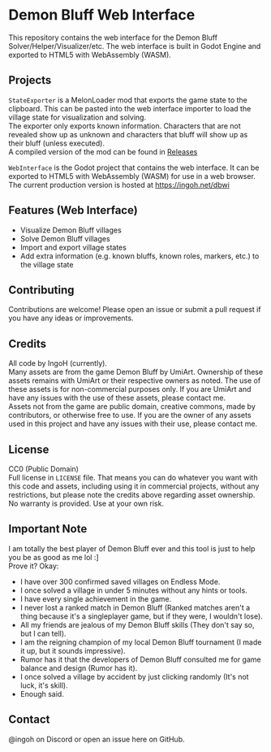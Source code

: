 # Demon Bluff Web Interface
This repository contains the web interface for the Demon Bluff Solver/Helper/Visualizer/etc. The web interface is built in Godot Engine and exported to HTML5 with WebAssembly (WASM).

## Projects
`StateExporter` is a MelonLoader mod that exports the game state to the clipboard. This can be pasted into the web interface importer to load the village state for visualization and solving.  
The exporter only exports known information. Characters that are not revealed show up as unknown and characters that bluff will show up as their bluff (unless executed).  
A compiled version of the mod can be found in [Releases](https://github.com/IngoHHacks/DemonBluffWebInterface/releases)

`WebInterface` is the Godot project that contains the web interface. It can be exported to HTML5 with WebAssembly (WASM) for use in a web browser.
The current production version is hosted at https://ingoh.net/dbwi

## Features (Web Interface)
- Visualize Demon Bluff villages
- Solve Demon Bluff villages
- Import and export village states
- Add extra information (e.g. known bluffs, known roles, markers, etc.) to the village state

## Contributing
Contributions are welcome! Please open an issue or submit a pull request if you have any ideas or improvements.

## Credits
All code by IngoH (currently).  
Many assets are from the game Demon Bluff by UmiArt. Ownership of these assets remains with UmiArt or their respective owners as noted. The use of these assets is for non-commercial purposes only. If you are UmiArt and have any issues with the use of these assets, please contact me.  
Assets not from the game are public domain, creative commons, made by contributors, or otherwise free to use. If you are the owner of any assets used in this project and have any issues with their use, please contact me.

## License
CC0 (Public Domain)  
Full license in `LICENSE` file.
That means you can do whatever you want with this code and assets, including using it in commercial projects, without any restrictions, but please note the credits above regarding asset ownership.  
No warranty is provided. Use at your own risk.

## Important Note
I am totally the best player of Demon Bluff ever and this tool is just to help you be as good as me lol :]  
Prove it? Okay:
- I have over 300 confirmed saved villages on Endless Mode.
- I once solved a village in under 5 minutes without any hints or tools.
- I have every single achievement in the game.
- I never lost a ranked match in Demon Bluff (Ranked matches aren't a thing because it's a singleplayer game, but if they were, I wouldn't lose).
- All my friends are jealous of my Demon Bluff skills (They don't say so, but I can tell).
- I am the reigning champion of my local Demon Bluff tournament (I made it up, but it sounds impressive).
- Rumor has it that the developers of Demon Bluff consulted me for game balance and design (Rumor has it).
- I once solved a village by accident by just clicking randomly (It's not luck, it's skill).
- Enough said.


## Contact
@ingoh on Discord or open an issue here on GitHub.
